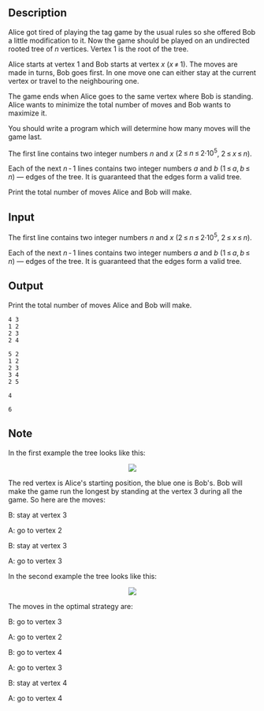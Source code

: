 ## Description

<div><p>Alice got tired of playing the tag game by the usual rules so she offered Bob a little modification to it. Now the game should be played on an undirected rooted tree of <span class="tex-span"><i>n</i></span> vertices. Vertex <span class="tex-font-style-tt">1</span> is the root of the tree.</p><p>Alice starts at vertex <span class="tex-font-style-tt">1</span> and Bob starts at vertex <span class="tex-span"><i>x</i></span> (<span class="tex-span"><i>x</i> ≠ 1</span>). The moves are made in turns, Bob goes first. In one move one can either stay at the current vertex or travel to the neighbouring one.</p><p>The game ends when Alice goes to the same vertex where Bob is standing. Alice wants to minimize the total number of moves and Bob wants to maximize it.</p><p>You should write a program which will determine how many moves will the game last.</p></div><div class="input-specification"><p>The first line contains two integer numbers <span class="tex-span"><i>n</i></span> and <span class="tex-span"><i>x</i></span> (<span class="tex-span">2 ≤ <i>n</i> ≤ 2·10<sup class="upper-index">5</sup></span>, <span class="tex-span">2 ≤ <i>x</i> ≤ <i>n</i></span>).</p><p>Each of the next <span class="tex-span"><i>n</i> - 1</span> lines contains two integer numbers <span class="tex-span"><i>a</i></span> and <span class="tex-span"><i>b</i></span> (<span class="tex-span">1 ≤ <i>a</i>, <i>b</i> ≤ <i>n</i></span>) — edges of the tree. It is guaranteed that the edges form a valid tree.</p></div><div class="output-specification"><p>Print the total number of moves Alice and Bob will make.</p></div>

## Input

<p>The first line contains two integer numbers <span class="tex-span"><i>n</i></span> and <span class="tex-span"><i>x</i></span> (<span class="tex-span">2 ≤ <i>n</i> ≤ 2·10<sup class="upper-index">5</sup></span>, <span class="tex-span">2 ≤ <i>x</i> ≤ <i>n</i></span>).</p><p>Each of the next <span class="tex-span"><i>n</i> - 1</span> lines contains two integer numbers <span class="tex-span"><i>a</i></span> and <span class="tex-span"><i>b</i></span> (<span class="tex-span">1 ≤ <i>a</i>, <i>b</i> ≤ <i>n</i></span>) — edges of the tree. It is guaranteed that the edges form a valid tree.</p>

## Output

<p>Print the total number of moves Alice and Bob will make.</p>





```input1
4 3
1 2
2 3
2 4

```




```input2
5 2
1 2
2 3
3 4
2 5

```




```output1
4

```




```output2
6

```



## Note

<p>In the first example the tree looks like this:</p><center> <img class="tex-graphics" src="file://LvZDWHSf.png" style="max-width: 100.0%;max-height: 100.0%;"> </center><p>The red vertex is Alice's starting position, the blue one is Bob's. Bob will make the game run the longest by standing at the vertex <span class="tex-font-style-tt">3</span> during all the game. So here are the moves:</p><p><span class="tex-font-style-bf">B</span>: stay at vertex <span class="tex-font-style-tt">3</span></p><p><span class="tex-font-style-bf">A</span>: go to vertex <span class="tex-font-style-tt">2</span></p><p><span class="tex-font-style-bf">B</span>: stay at vertex <span class="tex-font-style-tt">3</span></p><p><span class="tex-font-style-bf">A</span>: go to vertex <span class="tex-font-style-tt">3</span></p><p>In the second example the tree looks like this:</p><center> <img class="tex-graphics" src="file://WUEtjxOV.png" style="max-width: 100.0%;max-height: 100.0%;"> </center><p>The moves in the optimal strategy are:</p><p><span class="tex-font-style-bf">B</span>: go to vertex <span class="tex-font-style-tt">3</span></p><p><span class="tex-font-style-bf">A</span>: go to vertex <span class="tex-font-style-tt">2</span></p><p><span class="tex-font-style-bf">B</span>: go to vertex <span class="tex-font-style-tt">4</span></p><p><span class="tex-font-style-bf">A</span>: go to vertex <span class="tex-font-style-tt">3</span></p><p><span class="tex-font-style-bf">B</span>: stay at vertex <span class="tex-font-style-tt">4</span></p><p><span class="tex-font-style-bf">A</span>: go to vertex <span class="tex-font-style-tt">4</span></p>

